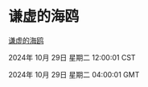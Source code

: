 # 谦虚的海鸥
[谦虚的海鸥](http://219.139.197.74:56308/qxdho/course/base/hotlink/index.php)

2024年 10月 29日 星期二 12:00:01 CST

2024年 10月 29日 星期二 04:00:01 GMT
